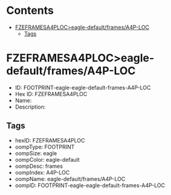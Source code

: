 



Contents
========

* [FZEFRAMESA4PLOC>eagle-default/frames/A4P-LOC](#fzeframesa4ploceagle-defaultframesa4p-loc)
	* [Tags](#tags)

# FZEFRAMESA4PLOC>eagle-default/frames/A4P-LOC

- ID: FOOTPRINT-eagle-eagle-default-frames-A4P-LOC
- Hex ID: FZEFRAMESA4PLOC
- Name: 
- Description: 

## Tags

- hexID: FZEFRAMESA4PLOC
- oompType: FOOTPRINT
- oompSize: eagle
- oompColor: eagle-default
- oompDesc: frames
- oompIndex: A4P-LOC
- oompName: eagle-default/frames/A4P-LOC
- oompID: FOOTPRINT-eagle-eagle-default-frames-A4P-LOC
